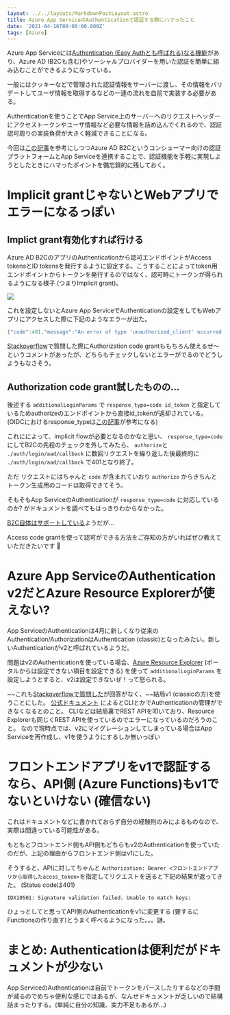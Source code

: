 ```yaml
---
layout: ../../layouts/MarkdownPostLayout.astro
title: Azure App ServiceのAuthenticationで認証する際にハマったこと
date: '2021-04-16T09:00:00.000Z'
tags: [Azure]
---
```


Azure App Serviceには[Authentication (Easy Authとも呼ばれる)なる機能](https://docs.microsoft.com/en-us/azure/app-service/overview-authentication-authorization)があり、Azure AD (B2Cも含む)やソーシャルプロバイダーを用いた認証を簡単に組み込むことができるようになっている。

一般にはクッキーなどで管理された認証情報をサーバーに渡し、その情報をバリデートしてユーザ情報を取得するなどの一連の流れを自前で実装する必要がある。

Authenticationを使うことでApp Service上のサーバーへのリクエストヘッダーにアクセストークンやユーザ情報など必要な情報を詰め込んでくれるので、認証認可周りの実装負荷が大きく軽減できることになる。

今回は[この記事](https://blog.azure.moe/2020/01/20/azure-active-directory-b2c-%E3%82%92%E4%BD%BF%E3%81%A3%E3%81%A6-web%E3%81%A8api%E3%82%92%E4%BF%9D%E8%AD%B7%E3%81%99%E3%82%8Btips/)を参考にしつつAzure AD B2Cというコンシューマー向けの認証プラットフォームとApp Serviceを連携することで、認証機能を手軽に実現しようとしたときにハマったポイントを備忘録的に残しておく。

# Implicit grantじゃないとWebアプリでエラーになるっぽい

## Implict grant有効化すれば行ける

Azure AD B2CのアプリのAuthenticationから認可エンドポイントがAccess tokensとID tokensを発行するように設定する。こうすることによってtoken用エンドポイントからトークンを発行するのではなく、認可時にトークンが得られるようになる様子 (つまりImplicit grant)。

![](http://res.cloudinary.com/deg7fjtmj/image/upload/v1647874702/Untitled_sgt3sc.png)

これを設定しないとAzure App ServiceでAuthenticationの設定をしてもWebアプリにアクセスした際に下記のようなエラーが出た。

```go
{"code":401,"message":"An error of type 'unauthorized_client' occurred during the login process: 'AADB2C90057: The provided application is not configured to allow the 'OAuth' Implicit flow.\r\nCorrelation ID: xxxxxxxxxxxxxxxxxxxxxxxxxxxxxxx\r\nTimestamp: 2021-04-09 10:06:00Z\r\n'"}
```

[Stackoverflow](https://stackoverflow.com/questions/67019433/how-to-add-authentication-on-azure-web-app-using-authentication-feature-via-azur)で質問した際にAuthorization code grantももちろん使えるぜ〜というコメントがあったが、どちらもチェックしないとエラーがでるのでどうしようもなさそう。

## Authorization code grant試したものの...

後述する `additionalLoginParams` で `response_type=code id_token` と指定しているためauthorizeのエンドポイントから直接id\_tokenが返却されている。(OIDCにおけるresponse\_typeは[この記事](https://darutk.medium.com/diagrams-of-all-the-openid-connect-flows-6968e3990660)が参考になる)

これにによって、implicit flowが必要となるのかなと思い、 `response_type=code` にしてB2Cの先程のチェックを外してみたら、 `authorize`と `./auth/login/aad/callback` に数回リクエストを繰り返した後最終的に `./auth/login/aad/callback` で401となり終了。

ただ リクエストにはちゃんと `code` が含まれていおり `authorize` からきちんとトークン生成用のコードは取得できてそう。

そもそもApp ServiceのAuthenticationが `response_type=code` に対応しているのか? がドキュメントを調べてもはっきりわからなかった。

[B2C自体はサポートしている](https://docs.microsoft.com/en-us/azure/active-directory-b2c/authorization-code-flow)ようだが...

Access code grantを使って認可ができる方法をご存知の方がいればぜひ教えていただきたいです 🙇

# Azure App ServiceのAuthentication v2だとAzure Resource Explorerが使えない?

App ServiceのAuthenticationは4月に新しくなり従来のAuthentication/AuthorizationはAuthentication (classic)となったみたい。新しいAuthenticationがv2と呼ばれているようだ。

問題はv2のAuthenticationを使っている場合、[Azure Resource Explorer](https://resources.azure.com/) (ポータルからは設定できない項目を設定できる) を使って `additionalLoginParams` を設定しようとすると、v2は設定できないぜ！って怒られる。

\~~これも[Stackoverflowで質問した](https://stackoverflow.com/questions/67067017/cannot-change-authsetting-of-web-apps-with-new-authentication-feature-enabled-fr/67120994#67120994)が回答がなく、~~結局v1 (classicの方)を使うことにした。
[公式ドキュメント](https://docs.microsoft.com/en-us/azure/app-service/app-service-authentication-how-to#updating-the-configuration-version) によるとCLIとかでAuthenticationの管理ができなくなるとのこと。
CLIなどは結局裏でREST APIを叩いており、Resource Explorerも同じくREST APIを使っているのでエラーになっているのだろうのこと。
なので現時点では、v2にマイグレーションしてしまっている場合はApp Serviceを再作成し、v1を使うようにするしか無いっぽい

# フロントエンドアプリをv1で認証するなら、API側 (Azure Functions)もv1でないといけない (確信ない)

これはドキュメントなどに書かれておらず自分の経験則のみによるものなので、実際は間違っている可能性がある。

もともとフロントエンド側もAPI側もどちらもv2のAuthenticationを使っていたのだが、上記の理由からフロントエンド側はv1にした。

そうすると、APIに対してちゃんと `Authorization: Bearer <フロントエンドアプリから取得したacess_token>`を指定してリクエストを送ると下記の結果が返ってきた。 (Status codeは401)

```
IDX10501: Signature validation failed. Unable to match keys:
```

ひょっとしてと思ってAPI側のAuthenticationをv1に変更する (要するにFunctionsの作り直す)とうまく呼べるようになった。。。謎。

# まとめ: Authenticationは便利だがドキュメントが少ない

App ServiceのAuthenticationは自前でトークンをパースしたりするなどの手間が減るのでめちゃ便利な感じではあるが、なんせドキュメントが乏しいので結構詰まったりする。(単純に自分の知識、実力不足もあるが...)
